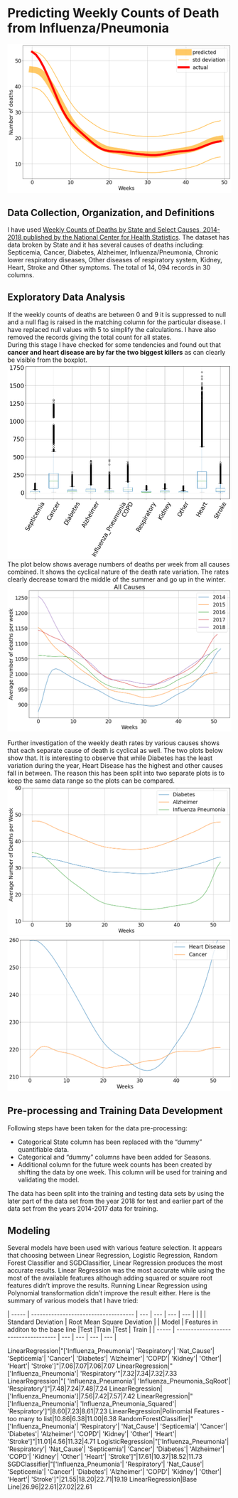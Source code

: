 # Predicting Weekly Counts of Death from Influenza/Pneumonia  
<img src="images/Influenza Pneumonia Prediction.png"/>

## Data Collection, Organization, and Definitions  
I have used [Weekly Counts of Deaths by State and Select Causes, 2014-2018 published by the National Center for Health Statistics](https://data.cdc.gov/NCHS/Weekly-Counts-of-Deaths-by-State-and-Select-Causes/3yf8-kanr).
The dataset has data broken by State and it has several causes of deaths including:  Septicemia, Cancer, Diabetes, Alzheimer, Influenza/Pneumonia, Chronic lower respiratory diseases, Other diseases of respiratory system, Kidney, Heart, Stroke and Other symptoms. The total of 14, 094 records in 30 columns. 

## Exploratory Data Analysis  
If the weekly counts of deaths are between 0 and 9 it is suppressed to null and a null flag is raised in the matching column for the particular disease. I have replaced null values with 5 to simplify the calculations.  I have also removed the records giving the total count for all states.  
During this stage I have checked for some tendencies and found out that **cancer and heart disease are by far the two biggest killers** as can clearly be visible from the boxplot.
<img src="images/boxplot.png"/>
The plot below shows average numbers of deaths per week from all causes combined. It shows the cyclical nature of the death rate variation. The rates clearly decrease toward the middle of the summer and go up in the winter.  
<img src="images/all causes.png"/>  
  
Further investigation of the weekly death rates by various causes shows that each separate cause of death is cyclical as well. The two plots below show that. It is interesting to observe that while Diabetes has the least variation during the year, Heart Disease has the highest and other causes fall in between. The reason this has been split into two separate plots is to keep the same data range so the plots can be compared.  
<img src="images/3 more.png"/>  
<img src="images/2 more.png"/>  
  
## Pre-processing and Training Data Development  
Following steps have been taken for the data pre-processing:  
* Categorical State column has been replaced with the “dummy” quantifiable data.  
* Categorical and  “dummy” columns have been added for Seasons.  
* Additional column for the future week counts has been created by shifting the data by one week. This column will be used for training and validating the model.  

The data has been split into the training and testing data sets by using the later part of the data set from the year 2018 for test and earlier part of the data set from the years 2014-2017 data for training.

## Modeling  
Several models have been used with various feature selection. It appears that choosing between Linear Regression, Logistic Regression, Random Forest Classifier and SGDClassifier, Linear Regression produces the most accurate results. Linear Regression was the most accurate while using the most of the available features although adding squared or square root features didn’t improve the results. Running Linear Regression using Polynomial transformation didn’t improve the result either. 
Here is the summary of various models that I have tried:

| ----- | ------------------------------------ | --- | --- | --- | --- |
|       |                                      | Standard Deviation | Root Mean Square Deviation |
| Model | Features in additon to the base line |Test |Train |Test | Train |
| ----- | ------------------------------------ | --- | --- | --- | --- |

LinearRegression|"['Influenza_Pneumonia'| 'Respiratory'| 'Nat_Cause'| 'Septicemia'| 'Cancer'| 'Diabetes'| 'Alzheimer'| 'COPD'| 'Kidney'| 'Other'| 'Heart'| 'Stroke']"|7.06|7.07|7.06|7.07
LinearRegression|"['Influenza_Pneumonia'| 'Respiratory'"|7.32|7.34|7.32|7.33
LinearRegression|"[ 'Influenza_Pneumonia'| 'Influenza_Pneumonia_SqRoot'| 'Respiratory']"|7.48|7.24|7.48|7.24
LinearRegression|['Influenza_Pneumonia']|7.56|7.42|7.57|7.42
LinearRegression|"['Influenza_Pneumonia'| 'Influenza_Pneumonia_Squared'| 'Respiratory']"|8.60|7.23|8.61|7.23
LinearRegression|Polinomial Features - too many to list|10.86|6.38|11.00|6.38
RandomForestClassifier|"['Influenza_Pneumonia'| 'Respiratory'| 'Nat_Cause'| 'Septicemia'| 'Cancer'| 'Diabetes'| 'Alzheimer'| 'COPD'| 'Kidney'| 'Other'| 'Heart'| 'Stroke']"|11.01|4.56|11.32|4.71
LogisticRegression|"['Influenza_Pneumonia'| 'Respiratory'| 'Nat_Cause'| 'Septicemia'| 'Cancer'| 'Diabetes'| 'Alzheimer'| 'COPD'| 'Kidney'| 'Other'| 'Heart'| 'Stroke']"|17.61|10.37|18.52|11.73
SGDClassifier|"['Influenza_Pneumonia'| 'Respiratory'| 'Nat_Cause'| 'Septicemia'| 'Cancer'| 'Diabetes'| 'Alzheimer'| 'COPD'| 'Kidney'| 'Other'| 'Heart'| 'Stroke']"|21.55|18.20|22.71|19.19
LinearRegression|Base Line|26.96|22.61|27.02|22.61
